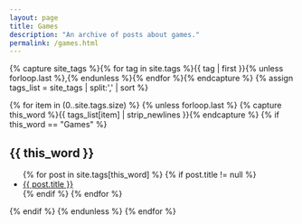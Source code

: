 ```yaml
---
layout: page
title: Games
description: "An archive of posts about games."
permalink: /games.html
---
```


{% capture site_tags %}{% for tag in site.tags %}{{ tag | first }}{% unless forloop.last %},{% endunless %}{% endfor %}{% endcapture %}
{% assign tags_list = site_tags | split:',' | sort %}

{% for item in (0..site.tags.size) %}
  {% unless forloop.last %}
    {% capture this_word %}{{ tags_list[item] | strip_newlines }}{% endcapture %}
    {% if this_word == "Games" %}
<h2 id="{{ this_word }}" class="tag-heading">{{ this_word }}</h2>
<ul>
  {% for post in site.tags[this_word] %}
    {% if post.title != null %}
    <li class="entry-title"><a href="{{ site.url }}{{ post.url }}" title="{{ post.title }}">{{ post.title }}</a></li>
    {% endif %}
  {% endfor %}
</ul>
    {% endif %}
  {% endunless %}
{% endfor %}
